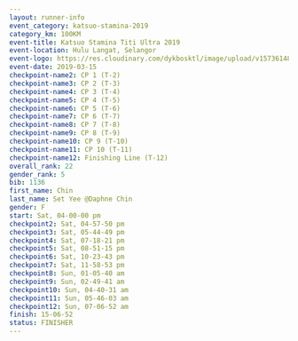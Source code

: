 ```yaml
--- 
layout: runner-info 
event_category: katsuo-stamina-2019 
category_km: 100KM 
event-title: Katsuo Stamina Titi Ultra 2019 
event-location: Hulu Langat, Selangor 
event-logo: https://res.cloudinary.com/dykbosktl/image/upload/v1573614825/Logo/Logo_p7ft6n.png 
event-date: 2019-03-15 
checkpoint-name2: CP 1 (T-2) 
checkpoint-name3: CP 2 (T-3) 
checkpoint-name4: CP 3 (T-4) 
checkpoint-name5: CP 4 (T-5) 
checkpoint-name6: CP 5 (T-6) 
checkpoint-name7: CP 6 (T-7) 
checkpoint-name8: CP 7 (T-8) 
checkpoint-name9: CP 8 (T-9) 
checkpoint-name10: CP 9 (T-10) 
checkpoint-name11: CP 10 (T-11) 
checkpoint-name12: Finishing Line (T-12) 
overall_rank: 22
gender_rank: 5
bib: 1136
first_name: Chin
last_name: Set Yee @Daphne Chin
gender: F
start: Sat, 04-00-00 pm
checkpoint2: Sat, 04-57-50 pm
checkpoint3: Sat, 05-44-49 pm
checkpoint4: Sat, 07-18-21 pm
checkpoint5: Sat, 08-51-15 pm
checkpoint6: Sat, 10-23-43 pm
checkpoint7: Sat, 11-58-53 pm
checkpoint8: Sun, 01-05-40 am
checkpoint9: Sun, 02-49-41 am
checkpoint10: Sun, 04-40-31 am
checkpoint11: Sun, 05-46-03 am
checkpoint12: Sun, 07-06-52 am
finish: 15-06-52
status: FINISHER
--- 
```

